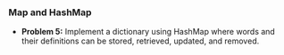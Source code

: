 ### Map and HashMap

- **Problem 5:** Implement a dictionary using HashMap where words and their definitions can be stored, retrieved, updated, and removed.